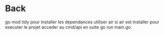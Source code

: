# Back


go mod tidy pour installer les dependances 
utiliser air si air est installer pour executer le projet 
acceder au cmd/api en suite go run main.go.
